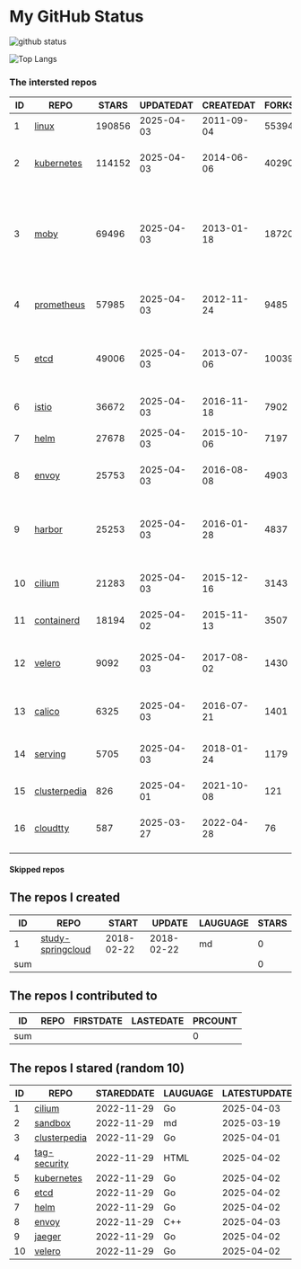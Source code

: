 # My GitHub Status

<img src="https://github-readme-stats-1.yihong0618.vercel.app/api?username=daoqingniu&show_icons=true&&&hide_title=true&count_private=true" alt="github status" />

![Top Langs](https://github-readme-stats-1.yihong0618.vercel.app/api/top-langs/?username=daoqingniu&layout=compact)

<!--START_SECTION:github_repos-->
### The intersted repos
| ID |                              REPO                               | STARS  | UPDATEDAT  | CREATEDAT  | FORKSCOUNT |                                                DESCRIPTIONS                                                |
|----|-----------------------------------------------------------------|--------|------------|------------|------------|------------------------------------------------------------------------------------------------------------|
|  1 | [linux](https://github.com/torvalds/linux)                      | 190856 | 2025-04-03 | 2011-09-04 |      55394 | Linux kernel source tree                                                                                   |
|  2 | [kubernetes](https://github.com/kubernetes/kubernetes)          | 114152 | 2025-04-03 | 2014-06-06 |      40290 | Production-Grade Container Scheduling and Management                                                       |
|  3 | [moby](https://github.com/moby/moby)                            |  69496 | 2025-04-03 | 2013-01-18 |      18720 | The Moby Project - a collaborative project for the container ecosystem to assemble container-based systems |
|  4 | [prometheus](https://github.com/prometheus/prometheus)          |  57985 | 2025-04-03 | 2012-11-24 |       9485 | The Prometheus monitoring system and time series database.                                                 |
|  5 | [etcd](https://github.com/etcd-io/etcd)                         |  49006 | 2025-04-03 | 2013-07-06 |      10039 | Distributed reliable key-value store for the most critical data of a distributed system                    |
|  6 | [istio](https://github.com/istio/istio)                         |  36672 | 2025-04-03 | 2016-11-18 |       7902 | Connect, secure, control, and observe services.                                                            |
|  7 | [helm](https://github.com/helm/helm)                            |  27678 | 2025-04-03 | 2015-10-06 |       7197 | The Kubernetes Package Manager                                                                             |
|  8 | [envoy](https://github.com/envoyproxy/envoy)                    |  25753 | 2025-04-03 | 2016-08-08 |       4903 | Cloud-native high-performance edge/middle/service proxy                                                    |
|  9 | [harbor](https://github.com/goharbor/harbor)                    |  25253 | 2025-04-03 | 2016-01-28 |       4837 | An open source trusted cloud native registry project that stores, signs, and scans content.                |
| 10 | [cilium](https://github.com/cilium/cilium)                      |  21283 | 2025-04-03 | 2015-12-16 |       3143 | eBPF-based Networking, Security, and Observability                                                         |
| 11 | [containerd](https://github.com/containerd/containerd)          |  18194 | 2025-04-02 | 2015-11-13 |       3507 | An open and reliable container runtime                                                                     |
| 12 | [velero](https://github.com/vmware-tanzu/velero)                |   9092 | 2025-04-03 | 2017-08-02 |       1430 | Backup and migrate Kubernetes applications and their persistent volumes                                    |
| 13 | [calico](https://github.com/projectcalico/calico)               |   6325 | 2025-04-03 | 2016-07-21 |       1401 | Cloud native networking and network security                                                               |
| 14 | [serving](https://github.com/knative/serving)                   |   5705 | 2025-04-03 | 2018-01-24 |       1179 | Kubernetes-based, scale-to-zero, request-driven compute                                                    |
| 15 | [clusterpedia](https://github.com/clusterpedia-io/clusterpedia) |    826 | 2025-04-01 | 2021-10-08 |        121 | The Encyclopedia of Kubernetes clusters                                                                    |
| 16 | [cloudtty](https://github.com/cloudtty/cloudtty)                |    587 | 2025-03-27 | 2022-04-28 |         76 | A Friendly Kubernetes CloudShell (Web Terminal) !                                                          |



#### Skipped repos
<!--END_SECTION:github_repos-->

<!--START_SECTION:my_github-->
## The repos I created
| ID  |                                 REPO                                 |   START    |   UPDATE   | LAUGUAGE | STARS |
|-----|----------------------------------------------------------------------|------------|------------|----------|-------|
|   1 | [study-springcloud](https://github.com/daoqingniu/study-springcloud) | 2018-02-22 | 2018-02-22 | md       |     0 |
| sum |                                                                      |            |            |          |     0 |

## The repos I contributed to
| ID  | REPO | FIRSTDATE | LASTEDATE | PRCOUNT |
|-----|------|-----------|-----------|---------|
| sum |      |           |           |       0 |

## The repos I stared (random 10)
| ID |                              REPO                               | STAREDDATE | LAUGUAGE | LATESTUPDATE |
|----|-----------------------------------------------------------------|------------|----------|--------------|
|  1 | [cilium](https://github.com/cilium/cilium)                      | 2022-11-29 | Go       | 2025-04-03   |
|  2 | [sandbox](https://github.com/cncf/sandbox)                      | 2022-11-29 | md       | 2025-03-19   |
|  3 | [clusterpedia](https://github.com/clusterpedia-io/clusterpedia) | 2022-11-29 | Go       | 2025-04-01   |
|  4 | [tag-security](https://github.com/cncf/tag-security)            | 2022-11-29 | HTML     | 2025-04-02   |
|  5 | [kubernetes](https://github.com/kubernetes/kubernetes)          | 2022-11-29 | Go       | 2025-04-02   |
|  6 | [etcd](https://github.com/etcd-io/etcd)                         | 2022-11-29 | Go       | 2025-04-02   |
|  7 | [helm](https://github.com/helm/helm)                            | 2022-11-29 | Go       | 2025-04-02   |
|  8 | [envoy](https://github.com/envoyproxy/envoy)                    | 2022-11-29 | C++      | 2025-04-03   |
|  9 | [jaeger](https://github.com/jaegertracing/jaeger)               | 2022-11-29 | Go       | 2025-04-02   |
| 10 | [velero](https://github.com/vmware-tanzu/velero)                | 2022-11-29 | Go       | 2025-04-02   |

<!--END_SECTION:my_github-->
